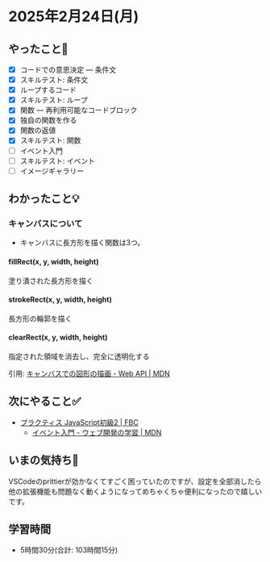 # 2025年2月24日(月)

## やったこと📝
- [x] コードでの意思決定 — 条件文
- [x] スキルテスト: 条件文
- [x] ループするコード
- [x] スキルテスト: ループ
- [x] 関数 — 再利用可能なコードブロック
- [x] 独自の関数を作る
- [x] 関数の返値
- [x] スキルテスト: 関数
- [ ] イベント入門
- [ ] スキルテスト: イベント
- [ ] イメージギャラリー

## わかったこと💡
### キャンバスについて
- キャンバスに長方形を描く関数は3つ。

#### fillRect(x, y, width, height)
塗り潰された長方形を描く

#### strokeRect(x, y, width, height)
長方形の輪郭を描く

#### clearRect(x, y, width, height)
指定された領域を消去し、完全に透明化する

引用: [キャンバスでの図形の描画 \- Web API \| MDN](https://developer.mozilla.org/ja/docs/Web/API/Canvas_API/Tutorial/Drawing_shapes)

## 次にやること✅
- [プラクティス JavaScript初級2 \| FBC](https://bootcamp.fjord.jp/practices/275)
  - [イベント入門 \- ウェブ開発の学習 \| MDN](https://developer.mozilla.org/ja/docs/Learn_web_development/Core/Scripting/Events)

## いまの気持ち🫶
VSCodeのprittierが効かなくてすごく困っていたのですが、設定を全部消したら他の拡張機能も問題なく動くようになってめちゃくちゃ便利になったので嬉しいです。

## 学習時間
- 5時間30分(合計: 103時間15分)